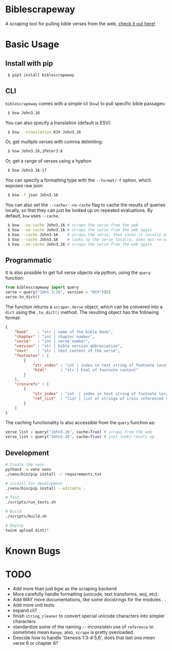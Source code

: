 # Biblescrapeway
A scraping tool for pulling bible verses from the web, [check it out here!](https://github.com/jonathanvanschenck/biblescrapeway)

# Basic Usage
## Install with pip
```bash
 $ pip3 install biblescrapeway
```

## CLI
`biblescrapeway` comes with a simple cli (`bsw`) to pull specific bible passages:
```bash
 $ bsw John3.16
```

You can also specify a translation (default is ESV):
```bash
 $ bsw --translation KJV John3.16
```

Or, get multiple verses with comma delimiting:
```bash
 $ bsw John3.16,1Peter3:8
```

Or, get a range of verses using a hyphon
```bash
 $ bsw John3.16-17
```

You can specify a formatting type with the `--format/-f` option, which exposes raw json:
```bash
 $ bsw -f json John3.16
```

You can also set the `--cache/--no-cache` flag to cache the results of queries locally, so
that they can just be looked up on repeated evaluations. By default, `bsw` uses `--cache`.
```bash
 $ bsw --no-cache John3.16 # scraps the verse from the web
 $ bsw --no-cache John3.16 # scraps the verse from the web again
 $ bsw --cache John3.16    # scraps the verse, then saves it locally at '~/.bsw_cache.json'
 $ bsw --cache John3.16    # looks up the verse locally, does not re-scrape it
 $ bsw --no-cache John3.16 # scraps the verse from the web again
```

## Programmatic
It is also possible to get full verse objects via python, using the `query` function:
```python
from biblescrapeway import query
verse = query("John 3:16", version = "NIV")[0]
verse.to_dict()
```
The function returns a `scraper.Verse` object, which can be convered into a `dict` using
the `.to_dict()` method. The resulting object has the following format:
```json
{
    "book"    : "str | name of the bible book",
    "chapter" : "int | chapter number",
    "verse"   : "int | verse number",
    "version" : "str | bible version abbreviation",
    "text"    : "str | text content of the verse",
    "footnotes" : [
        {
            "str_index" : "int | index in text string of footnote location",
            "html"      : "str | html of footnote content"
        }
    ],
    "crossrefs" : [
        {
            "str_index" : "int  | index in text string of footnote location",
            "ref_list"  : "list | list of strings of cross referenced verses"
        }
    ]
}
```

The caching functionality is also accessible from the `query` function as:
```python
verse_list = query("John3.16", cache=True) # scraps from the web
verse_list = query("John3.16", cache=True) # just looks result up
```

## Development

```bash
# Create the venv
python3 -m venv venv
./venv/bin/pip install -r requirements.txt

# install for development
./venv/bin/pip install --editable .

# Test
./scripts/run_tests.sh

# Build
./scripts/build.sh

# Deploy
twine upload dist/*
```

# Known Bugs

# TODO
 - Add more than just bgw as the scraping backend
 - More carefully handle formatting (unicode, text transforms, woj, etc).
 - Add WAY more documentations, like some docstrings for the modules . . 
 - Add more unit tests
 - expand cli?
 - finish `string_cleaner` to convert special unicode characters into simpler characters
 - standardize some of the naming -- inconsisten use of `reference` to sometimes mean `Range`,
also, `scrape` is pretty overloaded.
 - Descide how to handle 'Genesis 1:3-4:5,6', does that last one mean verse 6 or chapter 6?
